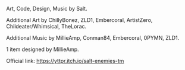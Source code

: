 Art, Code, Design, Music by Salt.

Additional Art by ChillyBonez, ZLD1, Embercoral, ArtistZero, Childeater/Whimsical, TheLorac.

Additional Music by MillieAmp, Conman84, Embercoral, 0PYMN, ZLD1.

1 item designed by MillieAmp.

Official link: https://yttpr.itch.io/salt-enemies-tm

